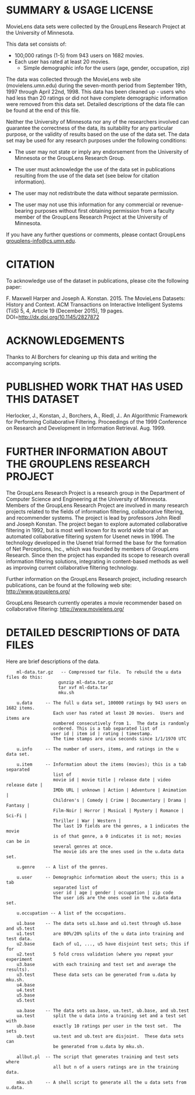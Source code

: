 SUMMARY & USAGE LICENSE
=============================================

MovieLens data sets were collected by the GroupLens Research Project
at the University of Minnesota.
 
This data set consists of:
* 100,000 ratings (1-5) from 943 users on 1682 movies. 
* Each user has rated at least 20 movies. 
    * Simple demographic info for the users (age, gender, occupation, zip)

The data was collected through the MovieLens web site
(movielens.umn.edu) during the seven-month period from September 19th, 
1997 through April 22nd, 1998. This data has been cleaned up - users
who had less than 20 ratings or did not have complete demographic
information were removed from this data set. Detailed descriptions of
the data file can be found at the end of this file.

Neither the University of Minnesota nor any of the researchers
involved can guarantee the correctness of the data, its suitability
for any particular purpose, or the validity of results based on the
use of the data set.  The data set may be used for any research
purposes under the following conditions:

* The user may not state or imply any endorsement from the University of Minnesota or the GroupLens Research Group.

* The user must acknowledge the use of the data set in publications resulting from the use of the data set (see below for citation information).

* The user may not redistribute the data without separate permission.

* The user may not use this information for any commercial or revenue-bearing purposes without first obtaining permission from a faculty member of the GroupLens Research Project at the University of Minnesota.

If you have any further questions or comments, please contact GroupLens
<grouplens-info@cs.umn.edu>. 

CITATION
==============================================

To acknowledge use of the dataset in publications, please cite the 
following paper:

F. Maxwell Harper and Joseph A. Konstan. 2015. The MovieLens Datasets:
History and Context. ACM Transactions on Interactive Intelligent
Systems (TiiS) 5, 4, Article 19 (December 2015), 19 pages.
DOI=http://dx.doi.org/10.1145/2827872


ACKNOWLEDGEMENTS
==============================================

Thanks to Al Borchers for cleaning up this data and writing the
accompanying scripts.

PUBLISHED WORK THAT HAS USED THIS DATASET
==============================================

Herlocker, J., Konstan, J., Borchers, A., Riedl, J.. An Algorithmic
Framework for Performing Collaborative Filtering. Proceedings of the
1999 Conference on Research and Development in Information
Retrieval. Aug. 1999.

FURTHER INFORMATION ABOUT THE GROUPLENS RESEARCH PROJECT
==============================================

The GroupLens Research Project is a research group in the Department
of Computer Science and Engineering at the University of Minnesota.
Members of the GroupLens Research Project are involved in many
research projects related to the fields of information filtering,
collaborative filtering, and recommender systems. The project is lead
by professors John Riedl and Joseph Konstan. The project began to
explore automated collaborative filtering in 1992, but is most well
known for its world wide trial of an automated collaborative filtering
system for Usenet news in 1996.  The technology developed in the
Usenet trial formed the base for the formation of Net Perceptions,
Inc., which was founded by members of GroupLens Research. Since then
the project has expanded its scope to research overall information
filtering solutions, integrating in content-based methods as well as
improving current collaborative filtering technology.

Further information on the GroupLens Research project, including
research publications, can be found at the following web site: http://www.grouplens.org/

GroupLens Research currently operates a movie recommender based on
collaborative filtering: http://www.movielens.org/

DETAILED DESCRIPTIONS OF DATA FILES
==============================================

Here are brief descriptions of the data.
```
    ml-data.tar.gz   -- Compressed tar file.  To rebuild the u data files do this:
                    gunzip ml-data.tar.gz
                    tar xvf ml-data.tar
                    mku.sh

    u.data     -- The full u data set, 100000 ratings by 943 users on 1682 items.
                  Each user has rated at least 20 movies.  Users and items are
                  numbered consecutively from 1.  The data is randomly
                  ordered. This is a tab separated list of 
                 user id | item id | rating | timestamp. 
                  The time stamps are unix seconds since 1/1/1970 UTC   

    u.info     -- The number of users, items, and ratings in the u data set.

    u.item     -- Information about the items (movies); this is a tab separated
                  list of
                  movie id | movie title | release date | video release date |
                  IMDb URL | unknown | Action | Adventure | Animation |
                  Children's | Comedy | Crime | Documentary | Drama | Fantasy |
                  Film-Noir | Horror | Musical | Mystery | Romance | Sci-Fi |
                  Thriller | War | Western |
                  The last 19 fields are the genres, a 1 indicates the movie
                  is of that genre, a 0 indicates it is not; movies can be in
                  several genres at once.
                  The movie ids are the ones used in the u.data data set.

    u.genre    -- A list of the genres.

    u.user     -- Demographic information about the users; this is a tab
                  separated list of
                  user id | age | gender | occupation | zip code
                  The user ids are the ones used in the u.data data set.

    u.occupation -- A list of the occupations.

    u1.base    -- The data sets u1.base and u1.test through u5.base and u5.test
    u1.test       are 80%/20% splits of the u data into training and test data.
    u2.base       Each of u1, ..., u5 have disjoint test sets; this if for
    u2.test       5 fold cross validation (where you repeat your experiment
    u3.base       with each training and test set and average the results).
    u3.test       These data sets can be generated from u.data by mku.sh.
    u4.base
    u4.test
    u5.base
    u5.test

    ua.base    -- The data sets ua.base, ua.test, ub.base, and ub.test
    ua.test       split the u data into a training set and a test set with
    ub.base       exactly 10 ratings per user in the test set.  The sets
    ub.test       ua.test and ub.test are disjoint.  These data sets can
                  be generated from u.data by mku.sh.

    allbut.pl  -- The script that generates training and test sets where
                  all but n of a users ratings are in the training data.

    mku.sh     -- A shell script to generate all the u data sets from u.data.
```